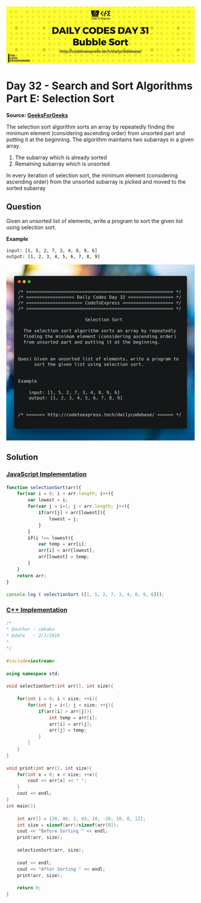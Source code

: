 ![cover](./cover.png)

# Day 32 - Search and Sort Algorithms Part E: Selection Sort

**Source: [GeeksForGeeks](https://www.geeksforgeeks.org/selection-sort/)**

The selection sort algorithm sorts an array by repeatedly finding the minimum element (considering ascending order) from unsorted part and putting it at the beginning. The algorithm maintains two subarrays in a given array.

1. The subarray which is already sorted
2. Remaining subarray which is unsorted

In every iteration of selection sort, the minimum element (considering ascending order) from the unsorted subarray is picked and moved to the sorted subarray

## Question

Given an unsorted list of elements, write a program to sort the given list using selection sort.

**Example**

```
input: [1, 5, 2, 7, 3, 4, 8, 9, 6]
output: [1, 2, 3, 4, 5, 6, 7, 8, 9]
```

![ques](./ques.png)

## Solution

### [JavaScript Implementation](./JavaScript/selectionsort.js)

```js
function selectionSort(arr){
    for(var i = 0; i < arr.length; i++){
        var lowest = i;
        for(var j = i+1; j < arr.length; j++){
            if(arr[j] < arr[lowest]){
                lowest = j;
            }
        }
        if(i !== lowest){
            var temp = arr[i];
            arr[i] = arr[lowest];
            arr[lowest] = temp;
        }
    }
    return arr;
}

console.log ( selectionSort ([1, 5, 2, 7, 3, 4, 8, 9, 6]));
```
### [C++ Implementation](./C++/selectionSort.cpp)

```cpp
/*
* @author : imkaka
* @date   : 2/1/2019
*
*/

#include<iostream>

using namespace std;

void selectionSort(int arr[], int size){

    for(int i = 0; i < size; ++i){
        for(int j = i+1; j < size; ++j){
            if(arr[i] > arr[j]){
                int temp = arr[i];
                arr[i] = arr[j];
                arr[j] = temp;
            }
        }
    }
}

void print(int arr[], int size){
    for(int x = 0; x < size; ++x){
        cout << arr[x] << " ";
    }
    cout << endl;
}
int main(){

    int arr[] = {20, 46, 2, 43, 10, -29, 10, 0, 12};
    int size = sizeof(arr)/sizeof(arr[0]);
    cout << "Before Sorting " << endl;
    print(arr, size);

    selectionSort(arr, size);

    cout << endl;
    cout << "After Sorting " << endl;
    print(arr, size);

    return 0;
}
```
